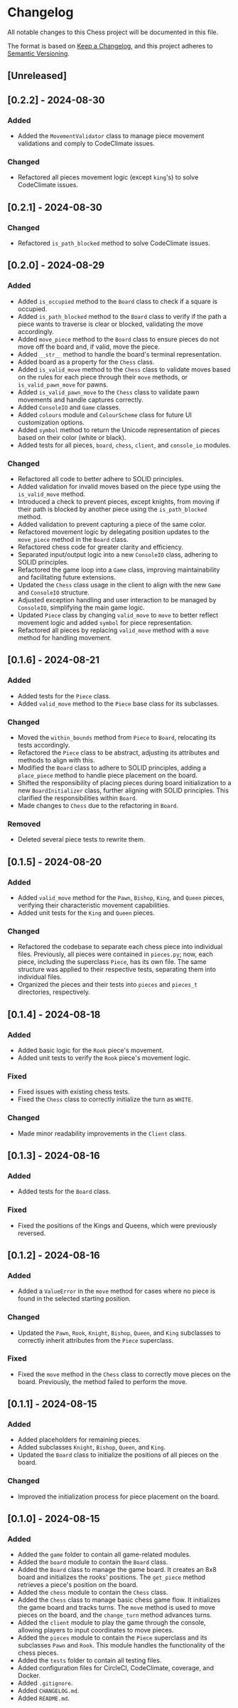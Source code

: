 # Changelog

All notable changes to this Chess project will be documented in this file.

The format is based on [Keep a Changelog](https://keepachangelog.com/en/1.1.0/),
and this project adheres to [Semantic Versioning](https://semver.org/spec/v2.0.0.html).

## [Unreleased]

## [0.2.2] - 2024-08-30

### Added

- Added the `MovementValidator` class to manage piece movement validations and comply to CodeClimate issues.

### Changed

- Refactored all pieces movement logic (except `king`'s) to solve CodeClimate issues.

## [0.2.1] - 2024-08-30

### Changed

- Refactored `is_path_blocked` method to solve CodeClimate issues.

## [0.2.0] - 2024-08-29

### Added

- Added `is_occupied` method to the `Board` class to check if a square is occupied.
- Added `is_path_blocked` method to the `Board` class to verify if the path a piece wants to traverse is clear or blocked, validating the move accordingly.
- Added `move_piece` method to the `Board` class to ensure pieces do not move off the board and, if valid, move the piece.
- Added `__str__` method to handle the board's terminal representation.
- Added board as a property for the `Chess` class.
- Added `is_valid_move` method to the `Chess` class to validate moves based on the rules for each piece through their `move` methods, or `is_valid_pawn_move` for pawns.
- Added `is_valid_pawn_move` to the `Chess` class to validate pawn movements and handle captures correctly.
- Added `ConsoleIO` and `Game` classes.
- Added `colours` module and `ColourScheme` class for future UI customization options.
- Added `symbol` method to return the Unicode representation of pieces based on their color (white or black).
- Added tests for all pieces, `board`, `chess`, `client`, and `console_io` modules.

### Changed

- Refactored all code to better adhere to SOLID principles.
- Added validation for invalid moves based on the piece type using the `is_valid_move` method.
- Introduced a check to prevent pieces, except knights, from moving if their path is blocked by another piece using the `is_path_blocked` method.
- Added validation to prevent capturing a piece of the same color.
- Refactored movement logic by delegating position updates to the `move_piece` method in the `Board` class.
- Refactored chess code for greater clarity and efficiency.
- Separated input/output logic into a new `ConsoleIO` class, adhering to SOLID principles.
- Refactored the game loop into a `Game` class, improving maintainability and facilitating future extensions.
- Updated the `Chess` class usage in the client to align with the new `Game` and `ConsoleIO` structure.
- Adjusted exception handling and user interaction to be managed by `ConsoleIO`, simplifying the main game logic.
- Updated `Piece` class by changing `valid_move` to `move` to better reflect movement logic and added `symbol` for piece representation.
- Refactored all pieces by replacing `valid_move` method with a `move` method for handling movement.

## [0.1.6] - 2024-08-21

### Added

- Added tests for the `Piece` class.
- Added `valid_move` method to the `Piece` base class for its subclasses.

### Changed

- Moved the `within_bounds` method from `Piece` to `Board`, relocating its tests accordingly.
- Refactored the `Piece` class to be abstract, adjusting its attributes and methods to align with this.
- Modified the `Board` class to adhere to SOLID principles, adding a `place_piece` method to handle piece placement on the board.
- Shifted the responsibility of placing pieces during board initialization to a new `BoardInitializer` class, further aligning with SOLID principles. This clarified the responsibilities within `Board`.
- Made changes to `Chess` due to the refactoring in `Board`.

### Removed

- Deleted several piece tests to rewrite them.

## [0.1.5] - 2024-08-20

### Added

- Added `valid_move` method for the `Pawn`, `Bishop`, `King`, and `Queen` pieces, verifying their characteristic movement capabilities.
- Added unit tests for the `King` and `Queen` pieces.

### Changed

- Refactored the codebase to separate each chess piece into individual files. Previously, all pieces were contained in `pieces.py`; now, each piece, including the superclass `Piece`, has its own file. The same structure was applied to their respective tests, separating them into individual files.
- Organized the pieces and their tests into `pieces` and `pieces_t` directories, respectively.

## [0.1.4] - 2024-08-18

### Added

- Added basic logic for the `Rook` piece's movement.
- Added unit tests to verify the `Rook` piece's movement logic.

### Fixed

- Fixed issues with existing chess tests.
- Fixed the `Chess` class to correctly initialize the turn as `WHITE`.

### Changed

- Made minor readability improvements in the `Client` class.

## [0.1.3] - 2024-08-16

### Added

- Added tests for the `Board` class.

### Fixed

- Fixed the positions of the Kings and Queens, which were previously reversed.

## [0.1.2] - 2024-08-16

### Added

- Added a `ValueError` in the `move` method for cases where no piece is found in the selected starting position.

### Changed

- Updated the `Pawn`, `Rook`, `Knight`, `Bishop`, `Queen`, and `King` subclasses to correctly inherit attributes from the `Piece` superclass.

### Fixed

- Fixed the `move` method in the `Chess` class to correctly move pieces on the board. Previously, the method failed to perform the move.

## [0.1.1] - 2024-08-15

### Added

- Added placeholders for remaining pieces.
- Added subclasses `Knight`, `Bishop`, `Queen`, and `King`.
- Updated the `Board` class to initialize the positions of all pieces on the board.

### Changed

- Improved the initialization process for piece placement on the board.

## [0.1.0] - 2024-08-15

### Added

- Added the `game` folder to contain all game-related modules.
- Added the `board` module to contain the `Board` class.
- Added the `Board` class to manage the game board. It creates an 8x8 board and initializes the rooks' positions. The `get_piece` method retrieves a piece's position on the board.
- Added the `chess` module to contain the `Chess` class.
- Added the `Chess` class to manage basic chess game flow. It initializes the game board and tracks turns. The `move` method is used to move pieces on the board, and the `change_turn` method advances turns.
- Added the `client` module to play the game through the console, allowing players to input coordinates to move pieces.
- Added the `pieces` module to contain the `Piece` superclass and its subclasses `Pawn` and `Rook`. This module handles the functionality of the chess pieces.
- Added the `tests` folder to contain all testing files.
- Added configuration files for CircleCI, CodeClimate, coverage, and Docker.
- Added `.gitignore`.
- Added `CHANGELOG.md`.
- Added `README.md`.
